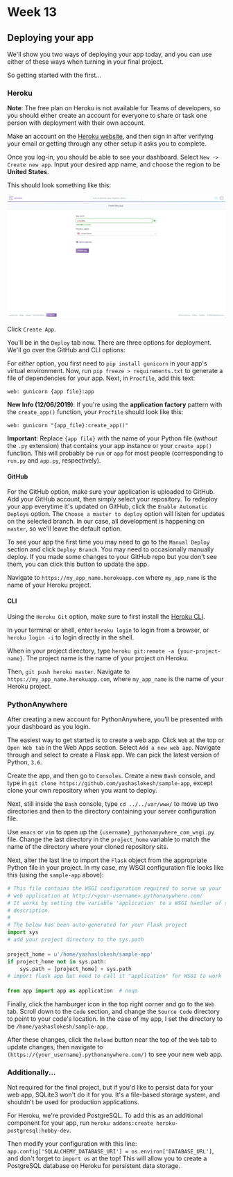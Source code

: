 # Week 13
## Deploying your app

We'll show you two ways of deploying your app today, and you can use either of these ways
when turning in your final project.

So getting started with the first...

### Heroku

**Note**: The free plan on Heroku is not available for Teams of developers, so you should
either create an account for everyone to share or task one person with deployment with their
own account.

Make an account on the [Heroku website](https://id.heroku.com/login), and then
sign in after verifying your email or getting through any other setup it asks you to complete.

Once you log-in, you should be able to see your dashboard. Select `New -> Create new app`.
Input your desired app name, and choose the region to be **United States**.

This should look something like this:

![Create App Page](./images/create_app.png)

Click `Create App`.

You'll be in the `Deploy` tab now.
There are three options for deployment. We'll go over the GitHub and CLI options:

For *either* option, you first need to `pip install gunicorn` in your app's virtual environment.
Now, run `pip freeze > requirements.txt` to generate a file of dependencies for your app.
Next, in `Procfile`, add this text:

```
web: gunicorn {app file}:app
```

**New Info (12/06/2019)**: If you're using the **application factory** pattern with the 
`create_app()` function, your `Procfile` should look like this:

```
web: gunicorn "{app_file}:create_app()"
```

**Important**: Replace `{app file}` with the name of your Python file (*without* the 
`.py` extension) that contains your app instance or your `create_app()` function. This will probably be `run` or `app` for most people (corresponding to `run.py` and `app.py`, respectively).

#### GitHub

For the GitHub option, make sure your application is uploaded to GitHub. Add your GitHub account, 
then simply select your repository. To redeploy your app everytime it's updated on GitHub, 
click the `Enable Automatic Deploys` option. The `Choose a master to deploy` option will listen
for updates on the selected branch. In our case, all development is happening on `master`, 
so we'll leave the default option.

To see your app the first time you may need to go to the `Manual Deploy` section and 
click `Deploy Branch`. You may need to occasionally manually deploy. If you
made some changes to your GitHub repo but you don't see them, you can click this button
to update the app.

Navigate to `https://my_app_name.herokuapp.com` where `my_app_name` is the name of your Heroku project.

#### CLI 

Using the `Heroku Git` option, make sure to first install the 
[Heroku CLI](https://devcenter.heroku.com/articles/heroku-cli). 

In your terminal or shell, enter `heroku login` to login from a browser, or
`heroku login -i` to login directly in the shell. 

When in your project directory, type `heroku git:remote -a {your-project-name}`.
The project name is the name of your project on Heroku.

Then, `git push heroku master`. Navigate to `https://my_app_name.herokuapp.com`, where `my_app_name`
is the name of your Heroku project.

### PythonAnywhere

After creating a new account for PythonAnywhere, you'll be presented with your dashboard as 
you login.

The easiest way to get started is to create a web app. Click `Web` at the top or 
`Open Web tab` in the Web Apps section. Select `Add a new web app`. Navigate through and
select to create a Flask app. We can pick the latest version of Python, `3.6`.

Create the app, and then go to `Consoles`. Create a new `Bash` console, and 
type in `git clone https://github.com/yashaslokesh/sample-app`, except clone your own repository
when you want to deploy.

Next, still inside the `Bash` console, type `cd ../../var/www/` to move up two directories and
then to the directory containing your server configuration file. 

Use `emacs` or `vim` to open up the `{username}_pythonanywhere_com_wsgi.py` file.
Change the last directory in the `project_home` variable to match the name of the directory
where your cloned repository sits. 

Next, alter the last line to import the `Flask` object from the appropriate Python file
in your project. In my case, my WSGI configuration file looks like this (using the `sample-app`
above):

```python
# This file contains the WSGI configuration required to serve up your
# web application at http://<your-username>.pythonanywhere.com/
# It works by setting the variable 'application' to a WSGI handler of some
# description.
#
# The below has been auto-generated for your Flask project                 
import sys
# add your project directory to the sys.path

project_home = u'/home/yashaslokesh/sample-app'
if project_home not in sys.path:
    sys.path = [project_home] + sys.path
# import flask app but need to call it "application" for WSGI to work

from app import app as application  # noqa
```

Finally, click the hamburger icon in the top right corner and go to the `Web` tab.
Scroll down to the `Code` section, and change the `Source Code` directory to
point to your code's location. In the case of my app, I set the directory to be
`/home/yashaslokesh/sample-app`.

After these changes, click the `Reload` button near the top of the `Web` tab to
update changes, then navigate to `(https://{your_username}.pythonanywhere.com/)` to
see your new web app.

### Additionally...

Not required for the final project, but if you'd like to persist data for your web app, SQLite3
won't do it for you. It's a file-based storage system, and shouldn't be used
for production applications.

For Heroku, we're provided PostgreSQL. To add this as an additional component for
your app, run `heroku addons:create heroku-postgresql:hobby-dev`. 

Then modify your configuration with this line: `app.config['SQLALCHEMY_DATABASE_URI'] = os.environ['DATABASE_URL']`, and don't forget to `import os` at the top! This will allow you to
create a PostgreSQL database on Heroku for persistent data storage.